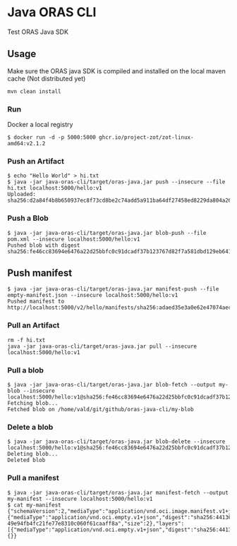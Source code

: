 # Java ORAS CLI

Test ORAS Java SDK 

## Usage

Make sure the ORAS java SDK is compiled and installed on the local maven cache (Not distributed yet)

```shell
mvn clean install
```

### Run

Docker a local registry

```shell
$ docker run -d -p 5000:5000 ghcr.io/project-zot/zot-linux-amd64:v2.1.2
```

### Push an Artifact

```shell
$ echo "Hello World" > hi.txt
$ java -jar java-oras-cli/target/oras-java.jar push --insecure --file hi.txt localhost:5000/hello:v1
Uploaded: sha256:d2a84f4b8b650937ec8f73cd8be2c74add5a911ba64df27458ed8229da804a26
```

### Push a Blob

```shell
$ java -jar java-oras-cli/target/oras-java.jar blob-push --file pom.xml --insecure localhost:5000/hello:v1
Pushed blob with digest sha256:fe46cc83694e6476a22d25bbfc0c91dcadf37b123767d82f7a581dbd129eb641
```

## Push manifest

```shell
$ java -jar java-oras-cli/target/oras-java.jar manifest-push --file empty-manifest.json --insecure localhost:5000/hello:v1
Pushed manifest to http://localhost:5000/v2/hello/manifests/sha256:adaed35e3a0e62e47074aece95c96f34079f70a549f8dcf284aba4f9080291d3
```

### Pull an Artifact

```shell
rm -f hi.txt
java -jar java-oras-cli/target/oras-java.jar pull --insecure localhost:5000/hello:v1
```

### Pull a blob
    
```shell
$ java -jar java-oras-cli/target/oras-java.jar blob-fetch --output my-blob --insecure localhost:5000/hello:v1@sha256:fe46cc83694e6476a22d25bbfc0c91dcadf37b123767d82f7a581dbd129eb641
Fetching blob... 
Fetched blob on /home/vald/git/github/oras-java-cli/my-blob
```

### Delete a blob

```shell 
$ java -jar java-oras-cli/target/oras-java.jar blob-delete --insecure localhost:5000/hello:v1@sha256:fe46cc83694e6476a22d25bbfc0c91dcadf37b123767d82f7a581dbd129eb641
Deleting blob... 
Deleted blob
```

### Pull a manifest

```shell
$ java -jar java-oras-cli/target/oras-java.jar manifest-fetch --output my-manifest --insecure localhost:5000/hello:v1
$ cat my-manifest
{"schemaVersion":2,"mediaType":"application/vnd.oci.image.manifest.v1+json","config":{"mediaType":"application/vnd.oci.empty.v1+json","digest":"sha256:44136fa355b3678a1146ad16f7e86
49e94fb4fc21fe77e8310c060f61caaff8a","size":2},"layers":[{"mediaType":"application/vnd.oci.empty.v1+json","digest":"sha256:44136fa355b3678a1146ad16f7e8649e94fb4fc21fe77e8310c060f61caaff8a","size":2,"data":"e30\u003d"}],"annotations":{}}
```
